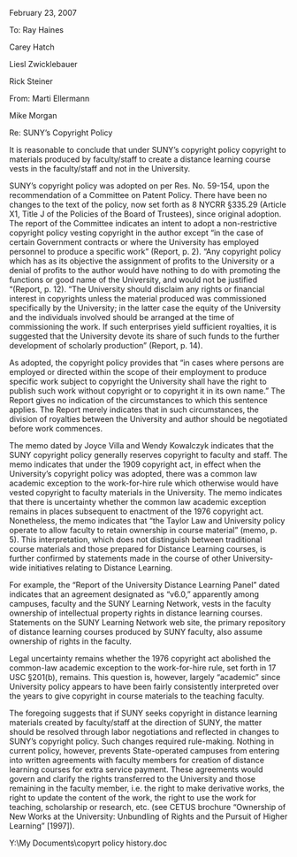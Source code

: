 February 23, 2007

To: Ray Haines

Carey Hatch

Liesl Zwicklebauer

Rick Steiner

From: Marti Ellermann

Mike Morgan

Re: SUNY’s Copyright Policy

It is reasonable to conclude that under SUNY’s copyright policy copyright to materials produced by faculty/staff to create a distance learning course vests in the faculty/staff and not in the University.

SUNY’s copyright policy was adopted on per Res. No. 59-154, upon the recommendation of a Committee on Patent Policy. There have been no changes to the text of the policy, now set forth as 8 NYCRR §335.29 (Article X1, Title J of the Policies of the Board of Trustees), since original adoption. The report of the Committee indicates an intent to adopt a non-restrictive copyright policy vesting copyright in the author except “in the case of certain Government contracts or where the University has employed personnel to produce a specific work” (Report, p. 2). “Any copyright policy which has as its objective the assignment of profits to the University or a denial of profits to the author would have nothing to do with promoting the functions or good name of the University, and would not be justified “(Report, p. 12). “The University should disclaim any rights or financial interest in copyrights unless the material produced was commissioned specifically by the University; in the latter case the equity of the University and the individuals involved should be arranged at the time of commissioning the work. If such enterprises yield sufficient royalties, it is suggested that the University devote its share of such funds to the further development of scholarly production” (Report, p. 14).

As adopted, the copyright policy provides that “in cases where persons are employed or directed within the scope of their employment to produce specific work subject to copyright the University shall have the right to publish such work without copyright or to copyright it in its own name.” The Report gives no indication of the circumstances to which this sentence applies. The Report merely indicates that in such circumstances, the division of royalties between the University and author should be negotiated before work commences.

The memo dated by Joyce Villa and Wendy Kowalczyk indicates that the SUNY copyright policy generally reserves copyright to faculty and staff. The memo indicates that under the 1909 copyright act, in effect when the University’s copyright policy was adopted, there was a common law academic exception to the work-for-hire rule which otherwise would have vested copyright to faculty materials in the University. The memo indicates that there is uncertainty whether the common law academic exception remains in places subsequent to enactment of the 1976 copyright act. Nonetheless, the memo indicates that “the Taylor Law and University policy operate to allow faculty to retain ownership in course material” (memo, p. 5). This interpretation, which does not distinguish between traditional course materials and those prepared for Distance Learning courses, is further confirmed by statements made in the course of other University-wide initiatives relating to Distance Learning.

For example, the “Report of the University Distance Learning Panel” dated indicates that an agreement designated as “v6.0,” apparently among campuses, faculty and the SUNY Learning Network, vests in the faculty ownership of intellectual property rights in distance learning courses. Statements on the SUNY Learning Network web site, the primary repository of distance learning courses produced by SUNY faculty, also assume ownership of rights in the faculty.

Legal uncertainty remains whether the 1976 copyright act abolished the common-law academic exception to the work-for-hire rule, set forth in 17 USC §201(b), remains. This question is, however, largely “academic” since University policy appears to have been fairly consistently interpreted over the years to give copyright in course materials to the teaching faculty.

The foregoing suggests that if SUNY seeks copyright in distance learning materials created by faculty/staff at the direction of SUNY, the matter should be resolved through labor negotiations and reflected in changes to SUNY’s copyright policy. Such changes required rule-making. Nothing in current policy, however, prevents State-operated campuses from entering into written agreements with faculty members for creation of distance learning courses for extra service payment. These agreements would govern and clarify the rights transferred to the University and those remaining in the faculty member, i.e. the right to make derivative works, the right to update the content of the work, the right to use the work for teaching, scholarship or research, etc. (see CETUS brochure “Ownership of New Works at the University: Unbundling of Rights and the Pursuit of Higher Learning” \[1997\]).

Y:\\My Documents\\copyrt policy history.doc
